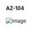 #### AZ-104

![image](https://github.com/AmitKumaDas/AZ-104/assets/152639378/700c0477-e2c9-4829-a769-1c8b22e25cc4)
